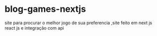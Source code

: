 # blog-games-nextjs
site para procurar o melhor jogo de sua preferencia ,site feito em next js react js e integração com api
